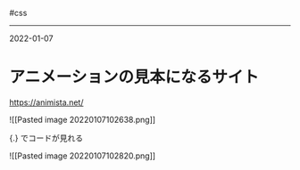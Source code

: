 #css

---
2022-01-07

# アニメーションの見本になるサイト

https://animista.net/

![[Pasted image 20220107102638.png]]

{.} でコードが見れる

![[Pasted image 20220107102820.png]]

